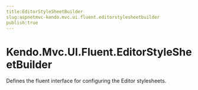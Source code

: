```yaml
---
title:EditorStyleSheetBuilder
slug:aspnetmvc-kendo.mvc.ui.fluent.editorstylesheetbuilder
publish:true
---
```


# Kendo.Mvc.UI.Fluent.EditorStyleSheetBuilder

Defines the fluent interface for configuring the Editor stylesheets. 
